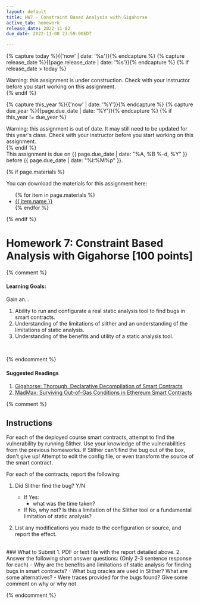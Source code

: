 ```yaml
---
layout: default
title: HW7 - Constraint Based Analysis with Gigahorse
active_tab: homework
release_date: 2022-11-02
due_date: 2022-11-08 23:59:00EDT

---
```


<!-- Check whether the assignment is ready to release -->
{% capture today %}{{'now' | date: '%s'}}{% endcapture %}
{% capture release_date %}{{page.release_date | date: '%s'}}{% endcapture %}
{% if release_date > today %} 
<div class="alert alert-danger">
Warning: this assignment is under construction.  Check with your instructor before you start working on this assignment.
</div>
{% endif %}
<!-- End of check whether the assignment is up to date -->


<!-- Check whether the assignment is up to date -->
{% capture this_year %}{{'now' | date: '%Y'}}{% endcapture %}
{% capture due_year %}{{page.due_date | date: '%Y'}}{% endcapture %}
{% if this_year != due_year %} 
<div class="alert alert-danger">
Warning: this assignment is out of date.  It may still need to be updated for this year's class.  Check with your instructor before you start working on this assignment.
</div>
{% endif %}
<!-- End of check whether the assignment is up to date -->


<div class="alert alert-info">
This assignment is due on {{ page.due_date | date: "%A, %B %-d, %Y" }} before {{ page.due_date | date: "%I:%M%p" }}. 
</div>


{% if page.materials %}
<div class="alert alert-info">
You can download the materials for this assignment here:
<ul>
{% for item in page.materials %}
<li><a href="{{item.url}}">{{ item.name }}</a></li>
{% endfor %}
</ul>
</div>
{% endif %}



Homework 7: Constraint Based Analysis with Gigahorse [100 points]
=============================================================

{% comment %}
#### Learning Goals:
Gain an...
1. Ability to run and configurate a real static analysis tool to find bugs in smart contracts.
2. Understanding of the limitations of slither and an understanding of the limitations of static analysis.
3. Understanding of the benefits and utility of a static analysis tool.
<br>

{% endcomment %}

#### Suggested Readings
1. [Gigahorse: Thorough, Declarative Decompilation of Smart Contracts](https://yanniss.github.io/gigahorse-icse19.pdf)
2. [MadMax: Surviving Out-of-Gas Conditions in Ethereum Smart Contracts](https://dl.acm.org/doi/pdf/10.1145/3276486)

{% comment %}
## Instructions
For each of the deployed course smart contracts, attempt to find the vulnerability by running Slither. 
Use your knowledge of the vulnerabilities from the previous homeworks.
If Slither can't find the bug out of the box, don't give up! Attempt to edit the config file, or even transform the source of the smart contract.

For each of the contracts, report the following:
1. Did Slither find the bug? Y/N
    - If Yes:
        -  what was the time taken?
    - If No, why not? Is this a limitation of the Slither tool or a fundamental limitation of static analysis? 

2. List any modifications you made to the configuration or source, and report the effect.

<br>
### What to Submit 
1. PDF or text file with the report detailed above.
2. Answer the following short answer questions:  (Only 2-3 sentence response for each)
    - Why are the benefits and limitations of static analysis for finding bugs in smart contracts?
    - What bug oracles are used in Slither? What are some alternatives?
    - Were traces provided for the bugs found? Give some comment on why or why not

{% endcomment %}
